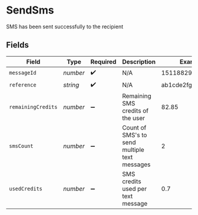 # SendSms

SMS has been sent successfully to the recipient


## Fields

| Field                                         | Type                                          | Required                                      | Description                                   | Example                                       |
| --------------------------------------------- | --------------------------------------------- | --------------------------------------------- | --------------------------------------------- | --------------------------------------------- |
| `messageId`                                   | *number*                                      | :heavy_check_mark:                            | N/A                                           | 1511882900176220                              |
| `reference`                                   | *string*                                      | :heavy_check_mark:                            | N/A                                           | ab1cde2fgh3i4jklmno                           |
| `remainingCredits`                            | *number*                                      | :heavy_minus_sign:                            | Remaining SMS credits of the user             | 82.85                                         |
| `smsCount`                                    | *number*                                      | :heavy_minus_sign:                            | Count of SMS's to send multiple text messages | 2                                             |
| `usedCredits`                                 | *number*                                      | :heavy_minus_sign:                            | SMS credits used per text message             | 0.7                                           |
